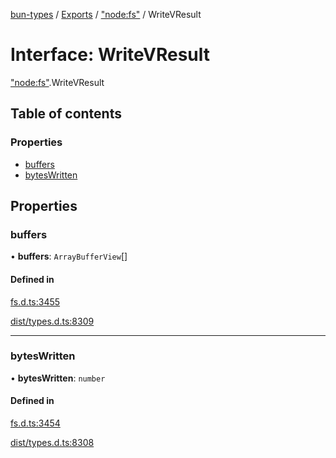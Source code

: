 [bun-types](../README.md) / [Exports](../modules.md) / ["node:fs"](../modules/node_fs_.md) / WriteVResult

# Interface: WriteVResult

["node:fs"](../modules/node_fs_.md).WriteVResult

## Table of contents

### Properties

- [buffers](node_fs_.WriteVResult.md#buffers)
- [bytesWritten](node_fs_.WriteVResult.md#byteswritten)

## Properties

### buffers

• **buffers**: `ArrayBufferView`[]

#### Defined in

[fs.d.ts:3455](https://github.com/valgaze/bun-types/blob/5e53f27/fs.d.ts#L3455)

[dist/types.d.ts:8309](https://github.com/valgaze/bun-types/blob/5e53f27/dist/types.d.ts#L8309)

___

### bytesWritten

• **bytesWritten**: `number`

#### Defined in

[fs.d.ts:3454](https://github.com/valgaze/bun-types/blob/5e53f27/fs.d.ts#L3454)

[dist/types.d.ts:8308](https://github.com/valgaze/bun-types/blob/5e53f27/dist/types.d.ts#L8308)
